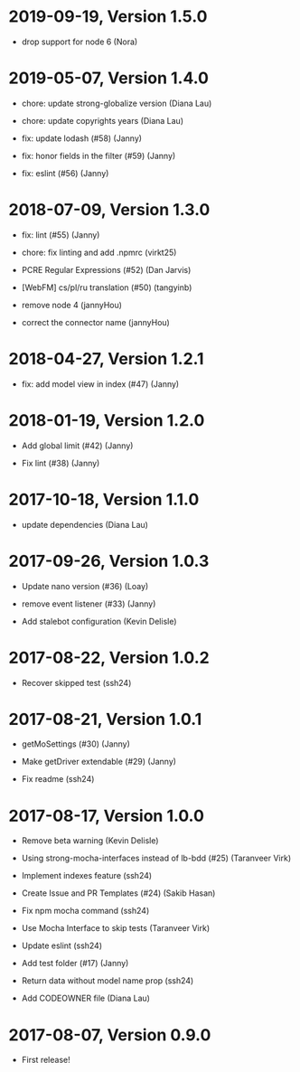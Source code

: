 2019-09-19, Version 1.5.0
=========================

 * drop support for node 6 (Nora)


2019-05-07, Version 1.4.0
=========================

 * chore: update strong-globalize version (Diana Lau)

 * chore: update copyrights years (Diana Lau)

 * fix: update lodash (#58) (Janny)

 * fix: honor fields in the filter (#59) (Janny)

 * fix: eslint (#56) (Janny)


2018-07-09, Version 1.3.0
=========================

 * fix: lint (#55) (Janny)

 * chore: fix linting and add .npmrc (virkt25)

 * PCRE Regular Expressions (#52) (Dan Jarvis)

 * [WebFM] cs/pl/ru translation (#50) (tangyinb)

 * remove node 4 (jannyHou)

 * correct the connector name (jannyHou)


2018-04-27, Version 1.2.1
=========================

 * fix: add model view in index (#47) (Janny)


2018-01-19, Version 1.2.0
=========================

 * Add global limit (#42) (Janny)

 * Fix lint (#38) (Janny)


2017-10-18, Version 1.1.0
=========================

 * update dependencies (Diana Lau)


2017-09-26, Version 1.0.3
=========================

 * Update nano version (#36) (Loay)

 * remove event listener (#33) (Janny)

 * Add stalebot configuration (Kevin Delisle)


2017-08-22, Version 1.0.2
=========================

 * Recover skipped test (ssh24)


2017-08-21, Version 1.0.1
=========================

 * getMoSettings (#30) (Janny)

 * Make getDriver extendable (#29) (Janny)

 * Fix readme (ssh24)


2017-08-17, Version 1.0.0
=========================

 * Remove beta warning (Kevin Delisle)

 * Using strong-mocha-interfaces instead of lb-bdd (#25) (Taranveer Virk)

 * Implement indexes feature (ssh24)

 * Create Issue and PR Templates (#24) (Sakib Hasan)

 * Fix npm mocha command (ssh24)

 * Use Mocha Interface to skip tests (Taranveer Virk)

 * Update eslint (ssh24)

 * Add test folder (#17) (Janny)

 * Return data without model name prop (ssh24)

 * Add CODEOWNER file (Diana Lau)


2017-08-07, Version 0.9.0
=========================

 * First release!
